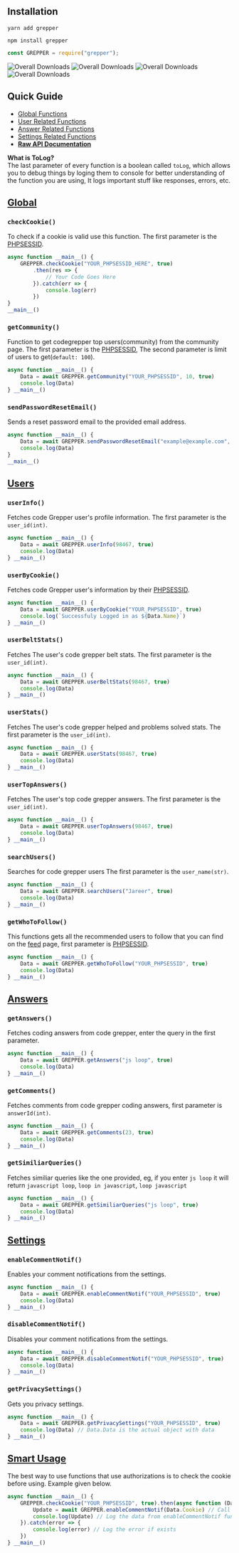 ## Installation

```shell
yarn add grepper
```
```shell
npm install grepper
```
```js
const GREPPER = require("grepper");
```
![Overall Downloads](https://img.shields.io/discord/905186462486646814)
![Overall Downloads](https://img.shields.io/npm/dt/grepper)
![Overall Downloads](https://img.shields.io/npm/v/grepper)
![Overall Downloads](https://img.shields.io/npm/l/grepper)

## Quick Guide
   * [Global Functions](https://github.com/jareer12/grepper#global)
   * [User Related Functions](https://github.com/jareer12/grepper#users)
   * [Answer Related Functions](https://github.com/jareer12/grepper#answers)
   * [Settings Related Functions](https://github.com/jareer12/grepper#settings)
   * **[Raw API Documentation](https://github.com/jareer12/code-grepper)**

**What is ToLog?**<br>
The last parameter of every function is a boolean called `toLog`, which allows you to debug things by loging them to console for better understanding of the function you are using, It logs important stuff like responses, errors, etc.

## [Global][GlobalDocs]

### `checkCookie()`

To check if a cookie is valid use this function. The first parameter is the [PHPSESSID][].

```js
async function __main__() {
    GREPPER.checkCookie("YOUR_PHPSESSID_HERE", true)
        .then(res => {
            // Your Code Goes Here
        }).catch(err => {
            console.log(err)
        })
}
__main__()
```

### `getCommunity()`

Function to get codegrepper top users(community) from the community page. The first parameter is the [PHPSESSID][], The second parameter is limit of users to get(`default: 100`).

```js
async function __main__() {
    Data = await GREPPER.getCommunity("YOUR_PHPSESSID", 10, true)
    console.log(Data)
} __main__()
```

### `sendPasswordResetEmail()`

Sends a reset password email to the provided email address.

```js
async function __main__() {
    Data = await GREPPER.sendPasswordResetEmail("example@example.com", true)
    console.log(Data)
}
__main__()
```

## [Users][UsersDocs]

### `userInfo()`

Fetches code Grepper user's profile information. The first parameter is the `user_id(int)`.

```js
async function __main__() {
    Data = await GREPPER.userInfo(98467, true)
    console.log(Data)
} __main__()
```

### `userByCookie()`

Fetches code Grepper user's information by their [PHPSESSID][].

```js
async function __main__() {
    Data = await GREPPER.userByCookie("YOUR_PHPSESSID", true)
    console.log(`Successfuly Logged in as ${Data.Name}`)
} __main__()
```

### `userBeltStats()`

Fetches The user's code grepper belt stats. The first parameter is the `user_id(int)`.

```js
async function __main__() {
    Data = await GREPPER.userBeltStats(98467, true)
    console.log(Data)
} __main__()
```

### `userStats()`

Fetches The user's code grepper helped and problems solved stats. The first parameter is the `user_id(int)`.

```js
async function __main__() {
    Data = await GREPPER.userStats(98467, true)
    console.log(Data)
} __main__()
```

### `userTopAnswers()`

Fetches The user's top code grepper answers. The first parameter is the `user_id(int)`.

```js
async function __main__() {
    Data = await GREPPER.userTopAnswers(98467, true)
    console.log(Data)
} __main__()
```

### `searchUsers()`

Searches for code grepper users The first parameter is the `user_name(str)`.

```js
async function __main__() {
    Data = await GREPPER.searchUsers("Jareer", true)
    console.log(Data)
} __main__()
```

### `getWhoToFollow()`

This functions gets all the recommended users to follow that you can find on the [feed](https://www.codegrepper.com/app/feed.php) page, first parameter is [PHPSESSID][].

```js
async function __main__() {
    Data = await GREPPER.getWhoToFollow("YOUR_PHPSESSID", true)
    console.log(Data)
} __main__()
```

## [Answers][AnswersDocs]

### `getAnswers()`

Fetches coding answers from code grepper, enter the query in the first parameter.

```js
async function __main__() {
    Data = await GREPPER.getAnswers("js loop", true)
    console.log(Data)
} __main__()
```

### `getComments()`

Fetches comments from code grepper coding answers, first parameter is `answerId(int)`.

```js
async function __main__() {
    Data = await GREPPER.getComments(23, true)
    console.log(Data)
} __main__()
```

### `getSimiliarQueries()`

Fetches similiar queries like the one provided, eg, if you enter `js loop` it will return `javascript loop`, `loop in javascript`, `loop javascript`

```js
async function __main__() {
    Data = await GREPPER.getSimiliarQueries("js loop", true)
    console.log(Data)
} __main__()
```
## [Settings][SettingsDocs]

### `enableCommentNotif()`

Enables your comment notifications from the settings.

```js
async function __main__() {
    Data = await GREPPER.enableCommentNotif("YOUR_PHPSESSID", true)
    console.log(Data)
} __main__()
```

### `disableCommentNotif()`

Disables your comment notifications from the settings.

```js
async function __main__() {
    Data = await GREPPER.disableCommentNotif("YOUR_PHPSESSID", true)
    console.log(Data)
} __main__()
```

### `getPrivacySettings()`

Gets you privacy settings.

```js
async function __main__() {
    Data = await GREPPER.getPrivacySettings("YOUR_PHPSESSID", true)
    console.log(Data) // Data.Data is the actual object with data
} __main__()
```


## [Smart Usage][PHPSESSID]

The best way to use functions that use authorizations is to check the cookie before using. Example given below.

```js
async function __main__() {
    GREPPER.checkCookie("YOUR_PHPSESSID", true).then(async function (Data) {
        Update = await GREPPER.enableCommentNotif(Data.Cookie) // Call the function with the valid Cookie
        console.log(Update) // Log the data from enableCommentNotif function
    }).catch(error => {
        console.log(error) // Log the error if exists
    })
} __main__()
```

[UsersDocs]: https://github.com/jareer12/code-grepper#users
[AnswersDocs]: https://github.com/jareer12/code-grepper#answers
[SettingsDocs]: https://github.com/jareer12/code-grepper#settings
[PHPSESSID]: https://github.com/jareer12/code-grepper#dealing-with-authorizations
[GlobalDocs]: https://github.com/jareer12/code-grepper#codegrepper-api-docsunofficial